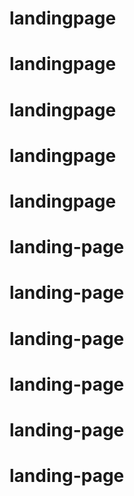 # landingpage
# landingpage
# landingpage
# landingpage
# landingpage
# landing-page
# landing-page
# landing-page
# landing-page
# landing-page
# landing-page
